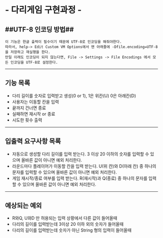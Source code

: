 # - 다리게임 구현과정 -

## ##UTF-8 인코딩 방법##
    이 기능은 한글 출력이 필수이기 때문에 UTF-8로 인코딩을 해줘야한다.
    따라서, help-> Edit Custom VM Options에서 맨 아래줄에 -Dfile.encoding=UTF-8을 저장하고 재실행을 한다.
    만일 이래도 인코딩이 되지 않는다면, File -> Settings -> File Encodings 에서 모든 인코딩을 UTF-8로 설정한다.
---

## 기능 목록

- 다리 길이를 숫자로 입력받고 생성(0 or 1), 1은 위칸(U) 0은 아래칸(D)
- 사용자는 이동할 칸을 입력
- 끝까지 건너면 종료
- 실패하면 재시작 or 종료
- 시도한 횟수 출력

---

## 입출력 요구사항 목록

- 자동으로 생성할 다리 길이를 입력 받는다. 3 이상 20 이하의 숫자를 입력할 수 있으며 올바른 값이 아니면 예외 처리한다.
- 라운드마다 플레이어가 이동할 칸을 입력 받는다. U(위 칸)와 D(아래 칸) 중 하나의 문자를 입력할 수 있으며 올바른 값이 아니면 예외 처리한다.
- 게임 재시작/종료 여부를 입력 받는다. R(재시작)과 Q(종료) 중 하나의 문자를 입력할 수 있으며 올바른 값이 아니면 예외 처리한다.

---

## 예상되는 예외

- R와Q, U와D 만 허용되는 입력 상황에서 다른 값이 들어올때
- 다리의 길이를 입력받는데 3이상 20 이하 외의 숫자가 들어올때
- 다리의 길이를 입력받는데 숫자가 아닌 String 형의 입력이 들어올때
